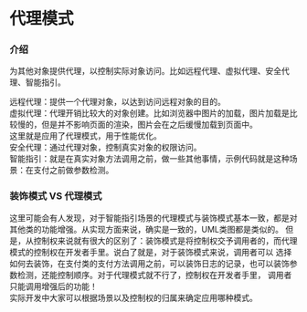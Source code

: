 # 代理模式

### 介绍
为其他对象提供代理，以控制实际对象访问。比如远程代理、虚拟代理、安全代理、智能指引。  

远程代理：提供一个代理对象，以达到访问远程对象的目的。  
虚拟代理：代理开销比较大的对象创建。比如浏览器中图片的加载，图片加载是比较慢的，但是并不影响页面的渲染，图片会在之后缓慢加载到页面中。  
这里就是应用了代理模式，用于性能优化。  
安全代理：通过代理对象，控制真实对象的权限访问。  
智能指引：就是在真实对象方法调用之前，做一些其他事情，示例代码就是这种场景：在支付之前做参数检测。  

### 装饰模式 VS 代理模式
这里可能会有人发现，对于智能指引场景的代理模式与装饰模式基本一致，都是对其他类的功能增强。从实现方面来说，确实是一致的，UML类图都是类似的。
但是，从控制权来说就有很大的区别了：装饰模式是将控制权交予调用者的，而代理模式的控制权在开发者手里。说白了就是，对于装饰模式来说，调用者可以
选择如何去装饰，在支付类的支付方法调用之前，可以装饰日志的记录，也可以装饰参数检测，还能控制顺序。对于代理模式就不行了，控制权在开发者手里，
调用者只能调用增强后的功能！  
实际开发中大家可以根据场景以及控制权的归属来确定应用哪种模式。